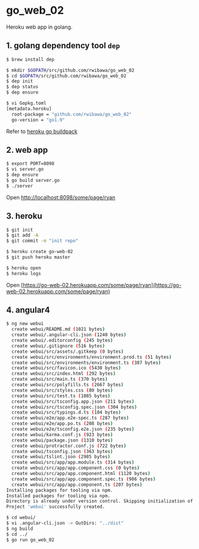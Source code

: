 # go_web_02
Heroku web app in golang.

## 1. golang dependency tool `dep`
```bash
$ brew install dep

$ mkdir $GOPATH/src/github.com/rwibawa/go_web_02
$ cd $GOPATH/src/github.com/rwibawa/go_web_02
$ dep init
$ dep status
$ dep ensure

$ vi Gopkg.toml
[metadata.heroku]
  root-package = "github.com/rwibawa/go_web_02"
  go-version = "go1.9"
```

Refer to [heroku go buildpack](https://github.com/heroku/heroku-buildpack-go)

## 2. web app
```bash
$ export PORT=8098
$ vi server.go
$ dep ensure
$ go build server.go
$ ./server
```

Open [http://localhost:8098/some/page/ryan](http://localhost:8098/some/page/ryan)

## 3. heroku
```bash
$ git init
$ git add -A
$ git commit -m "init repo"

$ heroku create go-web-02
$ git push heroku master

$ heroku open
$ heroku logs
```

Open [https://go-web-02.herokuapp.com/some/page/ryan](https://go-web-02.herokuapp.com/some/page/ryan)

## 4. angular4
```bash
$ ng new webui
  create webui/README.md (1021 bytes)
  create webui/.angular-cli.json (1240 bytes)
  create webui/.editorconfig (245 bytes)
  create webui/.gitignore (516 bytes)
  create webui/src/assets/.gitkeep (0 bytes)
  create webui/src/environments/environment.prod.ts (51 bytes)
  create webui/src/environments/environment.ts (387 bytes)
  create webui/src/favicon.ico (5430 bytes)
  create webui/src/index.html (292 bytes)
  create webui/src/main.ts (370 bytes)
  create webui/src/polyfills.ts (2667 bytes)
  create webui/src/styles.css (80 bytes)
  create webui/src/test.ts (1085 bytes)
  create webui/src/tsconfig.app.json (211 bytes)
  create webui/src/tsconfig.spec.json (304 bytes)
  create webui/src/typings.d.ts (104 bytes)
  create webui/e2e/app.e2e-spec.ts (287 bytes)
  create webui/e2e/app.po.ts (208 bytes)
  create webui/e2e/tsconfig.e2e.json (235 bytes)
  create webui/karma.conf.js (923 bytes)
  create webui/package.json (1310 bytes)
  create webui/protractor.conf.js (722 bytes)
  create webui/tsconfig.json (363 bytes)
  create webui/tslint.json (2985 bytes)
  create webui/src/app/app.module.ts (314 bytes)
  create webui/src/app/app.component.css (0 bytes)
  create webui/src/app/app.component.html (1120 bytes)
  create webui/src/app/app.component.spec.ts (986 bytes)
  create webui/src/app/app.component.ts (207 bytes)
Installing packages for tooling via npm.
Installed packages for tooling via npm.
Directory is already under version control. Skipping initialization of git.
Project 'webui' successfully created.

$ cd webui/
$ vi .angular-cli.json -> OutDirs: "../dist"
$ ng build
$ cd ../
$ go run go_web_02
```
